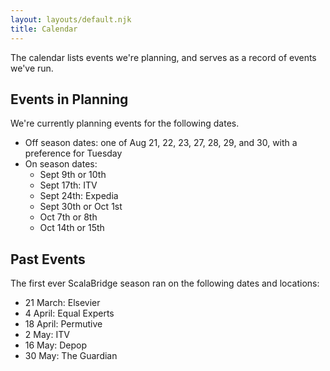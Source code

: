 ```yaml
---
layout: layouts/default.njk
title: Calendar
---
```

The calendar lists events we're planning, and serves as a record of events we've run.

## Events in Planning

We're currently planning events for the following dates.

- Off season dates: one of Aug 21, 22, 23, 27, 28, 29, and 30, with a preference for Tuesday
- On season dates:
  - Sept 9th or 10th
  - Sept 17th: ITV
  - Sept 24th: Expedia
  - Sept 30th or Oct 1st
  - Oct 7th or 8th
  - Oct 14th or 15th


## Past Events

The first ever ScalaBridge season ran on the following dates and locations:

* 21 March: Elsevier
* 4 April: Equal Experts
* 18 April: Permutive
* 2 May: ITV
* 16 May: Depop
* 30 May: The Guardian
